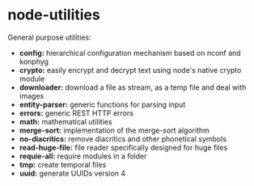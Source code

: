 # node-utilities

General purpose utilities:

- **config:** hierarchical configuration mechanism based on nconf and konphyg
- **crypto:** easily encrypt and decrypt text using node's native crypto module
- **downloader:** download a file as stream, as a temp file and deal with images
- **entity-parser:** generic functions for parsing input
- **errors:** generic REST HTTP errors
- **math:** mathematical utilities
- **merge-sort:** implementation of the merge-sort algorithm
- **no-diacritics:** remove diacritics and other phonetical symbols
- **read-huge-file:** file reader specifically designed for huge files
- **requie-all:** require modules in a folder
- **tmp:** create temporal files
- **uuid:** generate UUIDs version 4
